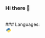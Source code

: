 ### Hi there 👋

<!--
**kcharvi/kcharvi** is a ✨ _special_ ✨ repository because its `README.md` (this file) appears on your GitHub profile.

Here are some ideas to get you started:

- 😄 Inquisitive and observant attitude towards learning
- 🌱 Constantly building my profile
- 👯 I’m looking for Machine Learning projects
- 🤔 Need some help on Web dev
- 💬 Ask me about JAVA programming and Problem Solving 
- ⚡ Fun fact: Spotify Playing 🎧
-->

<br>
### Languages:
<br>
<code><img height="20" src="https://raw.githubusercontent.com/github/explore/80688e429a7d4ef2fca1e82350fe8e3517d3494d/topics/python/python.png"></code>
